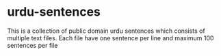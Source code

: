# urdu-sentences
This is a collection of public domain urdu sentences which consists of multiple text files. Each file have one sentence per line and maximum 100 sentences per file
